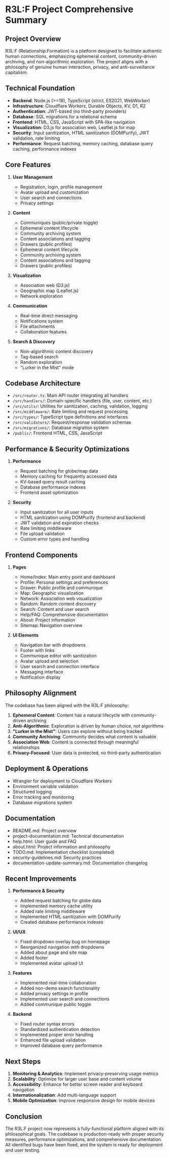# R3L:F Project Comprehensive Summary

## Project Overview
R3L:F (Relationship:Formation) is a platform designed to facilitate authentic human connections, emphasizing ephemeral content, community-driven archiving, and non-algorithmic exploration. The project aligns with a philosophy of genuine human interaction, privacy, and anti-surveillance capitalism.

## Technical Foundation
- **Backend**: Node.js (>=18), TypeScript (strict, ES2021, WebWorker)
- **Infrastructure**: Cloudflare Workers, Durable Objects, KV, D1, R2
- **Authentication**: JWT-based (no third-party providers)
- **Database**: SQL migrations for a relational schema
- **Frontend**: HTML, CSS, JavaScript with SPA-like navigation
- **Visualization**: D3.js for association web, Leaflet.js for map
- **Security**: Input sanitization, HTML sanitization (DOMPurify), JWT validation, rate limiting
- **Performance**: Request batching, memory caching, database query caching, performance indexes

## Core Features
1. **User Management**
   - Registration, login, profile management
   - Avatar upload and customization
   - User search and connections
   - Privacy settings

2. **Content**
    - Communiques (public/private toggle)
    - Ephemeral content lifecycle
    - Community archiving system
    - Content associations and tagging
    - Drawers (public profiles)
   - Ephemeral content lifecycle
   - Community archiving system
   - Content associations and tagging
   - Drawers (public profiles)

3. **Visualization**
   - Association web (D3.js)
   - Geographic map (Leaflet.js)
   - Network exploration

4. **Communication**
   - Real-time direct messaging
   - Notifications system
   - File attachments
   - Collaboration features

5. **Search & Discovery**
   - Non-algorithmic content discovery
   - Tag-based search
   - Random exploration
   - "Lurker in the Mist" mode

## Codebase Architecture
- `/src/router.ts`: Main API router integrating all handlers
- `/src/handlers/`: Domain-specific handlers (file, user, content, etc.)
- `/src/utils/`: Utilities for sanitization, caching, validation, logging
- `/src/middleware/`: Rate limiting and request processing
- `/src/types/`: TypeScript type definitions and interfaces
- `/src/validators/`: Request/response validation schemas
- `/src/migrations/`: Database migration system
- `/public/`: Frontend HTML, CSS, JavaScript

## Performance & Security Optimizations
1. **Performance**
   - Request batching for globe/map data
   - Memory caching for frequently accessed data
   - KV-based query result caching
   - Database performance indexes
   - Frontend asset optimization

2. **Security**
   - Input sanitization for all user inputs
   - HTML sanitization using DOMPurify (frontend and backend)
   - JWT validation and expiration checks
   - Rate limiting middleware
   - File upload validation
   - Custom error types and handling

## Frontend Components
1. **Pages**
   - Home/Index: Main entry point and dashboard
   - Profile: Personal settings and preferences
   - Drawer: Public profile and communique
   - Map: Geographic visualization
   - Network: Association web visualization
   - Random: Random content discovery
   - Search: Content and user search
   - Help/FAQ: Comprehensive documentation
   - About: Project information
   - Sitemap: Navigation overview

2. **UI Elements**
   - Navigation bar with dropdowns
   - Footer with links
   - Communique editor with sanitization
   - Avatar upload and selection
   - User search and connection interface
   - Messaging interface
   - Notification display

## Philosophy Alignment
The codebase has been aligned with the R3L:F philosophy:
1. **Ephemeral Content**: Content has a natural lifecycle with community-driven archiving
2. **Anti-Algorithmic**: Exploration is driven by human choice, not algorithms
3. **"Lurker in the Mist"**: Users can explore without being tracked
4. **Community Archiving**: Community decides what content is valuable
5. **Association Web**: Content is connected through meaningful relationships
6. **Privacy-Focused**: User data is protected, no third-party authentication

## Deployment & Operations
- Wrangler for deployment to Cloudflare Workers
- Environment variable validation
- Structured logging
- Error tracking and monitoring
- Database migrations system

## Documentation
- README.md: Project overview
- project-documentation.md: Technical documentation
- help.html: User guide and FAQ
- about.html: Project information and philosophy
- TODO.md: Implementation checklist (completed)
- security-guidelines.md: Security practices
- documentation-update-summary.md: Documentation changelog

## Recent Improvements
1. **Performance & Security**
   - Added request batching for globe data
   - Implemented memory cache utility
   - Added rate limiting middleware
   - Implemented HTML sanitization with DOMPurify
   - Created database performance indexes

2. **UI/UX**
   - Fixed dropdown overlay bug on homepage
   - Reorganized navigation with dropdowns
   - Added about page and site map
   - Added footer
   - Implemented avatar upload UI

3. **Features**
   - Implemented real-time collaboration
   - Added non-demo search functionality
   - Added privacy settings in profile
   - Implemented user search and connections
   - Added communique public toggle

4. **Backend**
   - Fixed router syntax errors
   - Standardized authentication detection
   - Implemented proper error handling
   - Enhanced file upload validation
   - Improved database query performance

## Next Steps
1. **Monitoring & Analytics**: Implement privacy-preserving usage metrics
2. **Scalability**: Optimize for larger user base and content volume
3. **Accessibility**: Enhance for better screen reader and keyboard navigation
4. **Internationalization**: Add multi-language support
5. **Mobile Optimization**: Improve responsive design for mobile devices

## Conclusion
The R3L:F project now represents a fully-functional platform aligned with its philosophical goals. The codebase is production-ready with proper security measures, performance optimizations, and comprehensive documentation. All identified bugs have been fixed, and the system is ready for deployment and user testing.
